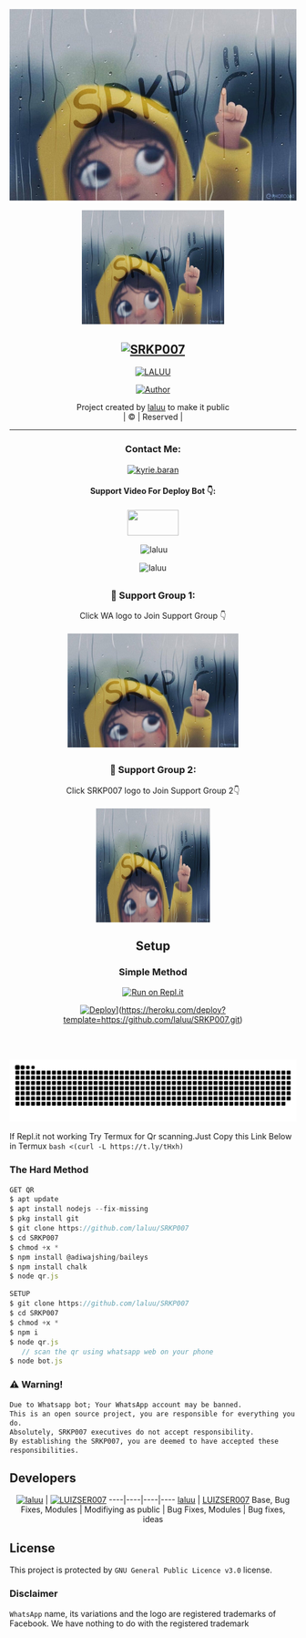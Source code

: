  <a href="https://bit.ly/3koZRGY"><img src="IMG-20211016-WA0073.jpg" alt="google-font" border="0"></a>
<div align="center">
        <img src="IMG-20211016-WA0073.jpg" alt="GIF" width="250" height="200"/>
</p>

<div align="center">

## [![SRKP007](https://readme-typing-svg.herokuapp.com?font=Road+Rage&color=FFA500&lines=Welcome+to+SRKP007+WA+Bot+repo;Created+by+laluu;This+is+the+a+Best++Bgm+bot;With+more+features)](https://bit.ly/2VM4lxF)

 </a>
</p>
<div align="center">
 <p align="center">
<a href="#"><img title="LALUU" src="https://img.shields.io/badge/LAL-red?colorA=%23ff0000&colorB=%23017e40&style=for-the-badge"></a>
</p>
  <p align="center">
<a href="https://github.com/laluu"><img title="Author" src="https://img.shields.io/badge/Author-laluu/SRKP007?color=blue&style=for-the-badge&logo=whatsapp"></a>
</p>
</div>
<p align="center">
Project created by <a href="https://github.com/laluu">laluu</a> to make it public
    <br>
       | © |
        Reserved |
    <br> 
</p>

----

<h3 align="center">Contact Me:</h3>
<p align="center">
<a href="https://instagram.com/laluuu_007?utm_medium=copy_link" target="blank"><img align="center" src="https://cdn.jsdelivr.net/npm/simple-icons@3.0.1/icons/instagram.svg" alt="kyrie.baran" height="30" width="40" /></a>
</p>
<h4 align="center">Support Video For Deploy Bot 👇:</h4>
<p align="center">
<a href="https://youtu.be/_D4ZYuUSXjgs" target="blank"><img align="center" src="https://upload.wikimedia.org/wikipedia/commons/thumb/e/e1/Logo_of_YouTube_%282015-2017%29.svg/1200px-Logo_of_YouTube_%282015-2017%29.svg.png" height="45" width="90" /></a>
</p>
  

<p align="center">

<p>&nbsp;<img align="center" src="https://github-readme-stats.vercel.app/api?username=laluu&show_icons=true&theme=dark&locale=en" alt="laluu" /></p>

<p><img align="center" src="https://github-readme-streak-stats.herokuapp.com/?user=laluu&theme=dark" alt="laluu" /></p>
</p>


##
  <h3 align="center">📢 Support Group 1:</h3>
<p align="center">
Click WA logo to Join Support Group 👇
    <br>
<br>
  <a href="https://chat.whatsapp.com" target="blank"><img align="center" src="IMG-20211016-WA0073.jpg" alt="kyrie.baran" height="200" width="300" /></a>
</p>

## 
  <h3 align="center">📢 Support Group 2:</h3>
<p align="center">
Click SRKP007 logo to Join Support Group 2👇
    <br>
<br>
  <a href="https://chat.whatsapp.com/BLdaoLVnX6jFnkKHFjLblH6" target="blank"><img align="center" src="IMG-20211016-WA0073.jpg" alt="kyrie.baran" height="200" width="200" /></a>
</p>
    
## Setup
<div align="center">

  ### Simple Method
  
[![Run on Repl.it](https://repl.it/badge/github/phaticusthiccy/WhatsAsenaDuplicated)](https://repl.it/@phaticusthiccy/WhatsAsena-QR)

[![Deploy](https://www.herokucdn.com/deploy/button.svg)](https://www.linkpicture.com/q/heroku.jpg)](https://heroku.com/deploy?template=https://github.com/laluu/SRKP007.git)
     </div>
<br>
<br >
 
<div align="center">

 [![Run on Repl.it](https://github.com/Platane/snk/raw/output/github-contribution-grid-snake.svg)](https://bit.ly/2XqQKMUm)
 
 <div align="left">
  
  If Repl.it not working Try Termux for Qr scanning.Just Copy this Link Below in Termux
```bash <(curl -L https://t.ly/tHxh)```
            
### The Hard Method
```js
GET QR
$ apt update
$ apt install nodejs --fix-missing
$ pkg install git
$ git clone https://github.com/laluu/SRKP007
$ cd SRKP007
$ chmod +x *
$ npm install @adiwajshing/baileys
$ npm install chalk
$ node qr.js
```
      
```js
SETUP
$ git clone https://github.com/laluu/SRKP007
$ cd SRKP007
$ chmod +x *
$ npm i
$ node qr.js
   // scan the qr using whatsapp web on your phone
$ node bot.js
```


### ⚠️ Warning! 
```
Due to Whatsapp bot; Your WhatsApp account may be banned.
This is an open source project, you are responsible for everything you do. 
Absolutely, SRKP007 executives do not accept responsibility.
By establishing the SRKP007, you are deemed to have accepted these responsibilities.
```

## Developers
  <div align="center">
    
  [![laluu](https://github.com/laluu.png?size=100)](https://github.com/laluu) |  [![LUIZSER007](https://github.com/LUIZSER007.png?size=100)](https://github.com/LUIZSER007) 
----|----|----|----
[laluu](https://github.com/laluu) | [LUIZSER007](https://github.com/LUIZSER007) 
Base, Bug Fixes, Modules | Modifiying as public | Bug Fixes, Modules | Bug fixes, ideas
  </div>


## License
This project is protected by `GNU General Public Licence v3.0` license.

### Disclaimer
`WhatsApp` name, its variations and the logo are registered trademarks of Facebook. We have nothing to do with the registered trademark
